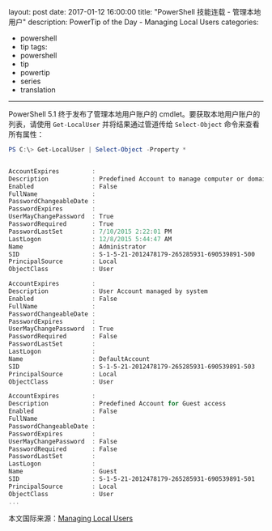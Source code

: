 ﻿layout: post
date: 2017-01-12 16:00:00
title: "PowerShell 技能连载 - 管理本地用户"
description: PowerTip of the Day - Managing Local Users
categories:
- powershell
- tip
tags:
- powershell
- tip
- powertip
- series
- translation
---
PowerShell 5.1 终于发布了管理本地用户账户的 cmdlet。要获取本地用户账户的列表，请使用 `Get-LocalUser` 并将结果通过管道传给 `Select-Object` 命令来查看所有属性：


```powershell
PS C:\> Get-LocalUser | Select-Object -Property *


AccountExpires         : 
Description            : Predefined Account to manage computer or domain
Enabled                : False
FullName               : 
PasswordChangeableDate : 
PasswordExpires        : 
UserMayChangePassword  : True
PasswordRequired       : True
PasswordLastSet        : 7/10/2015 2:22:01 PM
LastLogon              : 12/8/2015 5:44:47 AM
Name                   : Administrator
SID                    : S-1-5-21-2012478179-265285931-690539891-500
PrincipalSource        : Local
ObjectClass            : User

AccountExpires         : 
Description            : User Account managed by system
Enabled                : False
FullName               : 
PasswordChangeableDate : 
PasswordExpires        : 
UserMayChangePassword  : True
PasswordRequired       : False
PasswordLastSet        : 
LastLogon              : 
Name                   : DefaultAccount
SID                    : S-1-5-21-2012478179-265285931-690539891-503
PrincipalSource        : Local
ObjectClass            : User

AccountExpires         : 
Description            : Predefined Account for Guest access
Enabled                : False
FullName               : 
PasswordChangeableDate : 
PasswordExpires        : 
UserMayChangePassword  : False
PasswordRequired       : False
PasswordLastSet        : 
LastLogon              : 
Name                   : Guest
SID                    : S-1-5-21-2012478179-265285931-690539891-501
PrincipalSource        : Local
ObjectClass            : User
...
```

<!--more-->
本文国际来源：[Managing Local Users](http://community.idera.com/powershell/powertips/b/tips/posts/managing-local-users)
